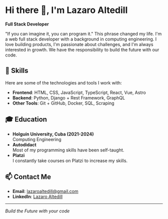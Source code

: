 # Hi there 👋, I'm Lazaro Altedill

**Full Stack Developer**

"If you can imagine it, you can program it." This phrase changed my life. I'm a web full stack developer with a background in computing engineering. I love building products, I'm passionate about challenges, and I'm always interested in growth. We have the responsibility to build the future with our code.

## 🌟 Skills
Here are some of the technologies and tools I work with:

- **Frontend**: HTML, CSS, JavaScript, TypeScript, React, Vue, Astro
- **Backend**: Python, Django + Rest Framework, GraphQL
- **Other Tools**: Git + GitHub, Docker, SQL, Scraping

## 🎓 Education

- **Holguín University, Cuba (2021-2024)**  
  Computing Engineering
- **Autodidact**  
  Most of my programming skills have been self-taught.
- **Platzi**  
  I constantly take courses on Platzi to increase my skills. 

## 📫 Contact Me
- **Email**: lazaroaltedill@gmail.com
- **LinkedIn**: <a href="https://linkedin.com/in/lazaro-altedill-546453231" target="_blank" rel="noopener noreferrer">Lazaro Altedill</a>

---

*Build the Future with your code*
